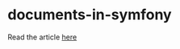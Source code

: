 # documents-in-symfony

Read the article [here](https://erop.medium.com/handling-arbitrary-set-of-document-types-in-a-symfony-application-9cef7f5f9d0)
